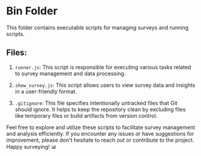 # Bin Folder

This folder contains executable scripts for managing surveys and running scripts.

## Files:

1. `runner.js`: This script is responsible for executing various tasks related to survey management and data processing.

2. `show_survey.js`: This script allows users to view survey data and insights in a user-friendly format.

3. `.gitignore`: This file specifies intentionally untracked files that Git should ignore. It helps to keep the repository clean by excluding files like temporary files or build artifacts from version control.

Feel free to explore and utilize these scripts to facilitate survey management and analysis efficiently. If you encounter any issues or have suggestions for improvement, please don't hesitate to reach out or contribute to the project. Happy surveying! 📊
